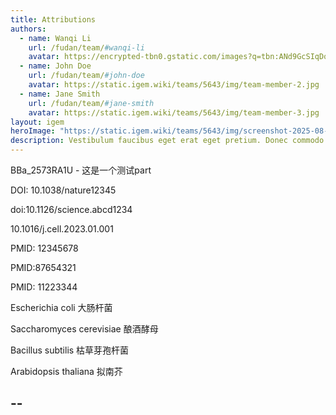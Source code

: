 ```yaml
---
title: Attributions
authors:
  - name: Wanqi Li
    url: /fudan/team/#wanqi-li
    avatar: https://encrypted-tbn0.gstatic.com/images?q=tbn:ANd9GcSIqDqIqdyQxnYeRa-L5muAwwUNb_iGAzNVTw&s
  - name: John Doe
    url: /fudan/team/#john-doe
    avatar: https://static.igem.wiki/teams/5643/img/team-member-2.jpg
  - name: Jane Smith
    url: /fudan/team/#jane-smith
    avatar: https://static.igem.wiki/teams/5643/img/team-member-3.jpg
layout: igem
heroImage: "https://static.igem.wiki/teams/5643/img/screenshot-2025-08-06-at-21-23-43.webp"
description: Vestibulum faucibus eget erat eget pretium. Donec commodo convallis ligula, eget suscipit orci.
---
```


BBa_2573RA1U - 这是一个测试part

DOI: 10.1038/nature12345

doi:10.1126/science.abcd1234

10.1016/j.cell.2023.01.001

PMID: 12345678

PMID:87654321

PMID: 11223344

Escherichia coli 大肠杆菌

Saccharomyces cerevisiae 酿酒酵母

Bacillus subtilis 枯草芽孢杆菌

Arabidopsis thaliana 拟南芥


## --
